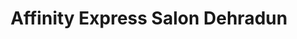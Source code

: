 ---
title: "Affinity Express Salon Dehradun"
url: /dehradun/affinity-express-salon-dehradun/
shop: hairdresser
---